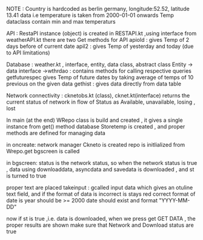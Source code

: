 NOTE : Country is hardcoded as berlin germany, longitude:52.52, latitude 13.41
data i.e temperature is taken from 2000-01-01 onwards
Temp dataclass contain min and max temperaturs

API :
RestaPI instance (object) is created in RESTAPI.kt ,using interface from weatherAPI.kt
there are two Get methods for API
apiold : gives Temp of 2 days before of current date
apil2 : gives Temp of yesterday and today 
(due to API limitations)

Database : weather.kt , interface, entity, data class, abstract class
Entity -> data
interface ->wthrdao : contains methods for calling respective queries
            getfuturespec gives Temp of future dates by taking average of temps of 10 previous on the given data
            gethist : gives data directly from data table

Network connectivity : cknetobs.kt (class), cknet.kt(interface)
returns the current status of network in flow of Status as Available, unavailable, losing , lost

In main
(at the end)
WRepo class is build and created ,
it gives a single instance from get() method 
database Storetemp is created , and proper methods are defined for managing data

in oncreate:
network manager Ckneto is created 
repo is initlialized from Wrepo.get
bgscreen is called 

in bgscreen:
status is the network status, so when the network status is true , data using downloaddata, asyncdata and savedata is downloaded , and st is turned to true

proper text are placed
takeinput : gcalled input data which gives an otuline text field, and if the format of data is incorrect is stays red
correct format of date is 
year should be >= 2000
date should exist
and format "YYYY-MM-DD"

now if st is true ,i.e. data is downloaded, when we press get GET DATA , the proper results are shown 
make sure that Network and Download status are true
